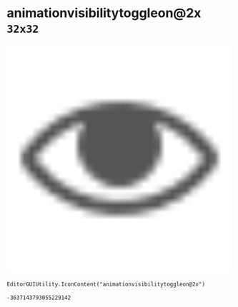 # animationvisibilitytoggleon@2x `32x32`
<img src="/img/animationvisibilitytoggleon@2x.png" width=512 height=512>

``` CSharp
EditorGUIUtility.IconContent("animationvisibilitytoggleon@2x")
```
```
-3637143793055229142
```
